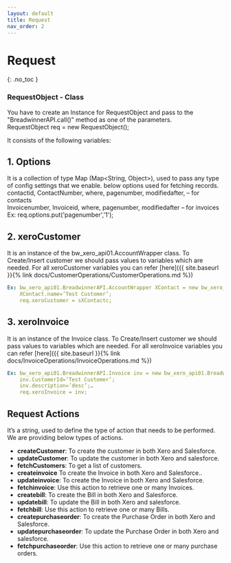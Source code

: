 ```yaml
---
layout: default
title: Request
nav_order: 2
---
```


# Request
{: .no_toc }


### RequestObject - Class
You have to create an Instance for RequestObject and pass to the "BreadwinnerAPI.call()” method as one of the parameters. <br/>
RequestObject req = new RequestObject(); 

It consists of the following variables:
## 1. Options 
It is a collection of type Map (Map<String, Object>), used to pass any type of config settings that we enable.
    below options used for fetching records. <br/>
    contactid, ContactNumber, where, pagenumber, modifiedafter, – for contacts <br/>
    Invoicenumber, Invoiceid, where, pagenumber, modifiedafter – for invoices <br/>
Ex:  req.options.put('pagenumber','1');

## 2. xeroCustomer
It is an instance of the bw_xero_api01.AccountWrapper class. To Create/Insert customer we should pass values to variables which are needed. For all xeroCustomer variables you can refer [here]({{ site.baseurl }}{% link docs/CustomerOperations/CustomerOperations.md %})
```yaml
Ex: bw_xero_api01.BreadwinnerAPI.AccountWrapper XContact = new bw_xero_api01.BreadwinnerAPI.AccountWrapper();
    XContact.name=’Test Customer’; 
    req.xeroCustomer = sXContactc;
```

## 3. xeroInvoice
It is an instance of the Invoice class. To Create/Insert customer we should pass values to variables which are needed. For all xeroInvoice variables you can refer [here]({{ site.baseurl }}{% link docs/InvoiceOperations/InvoiceOperations.md %}) 
```yaml
Ex: bw_xero_api01.BreadwinnerAPI.Invoice inv = new bw_xero_api01.BreadwinnerAPI.Invoice();
    inv.CustomerId=’Test Customer’; 
    inv.description=’desc’;… 
    req.xeroInvoice = inv;
```
## Request Actions
It’s a string, used to define the type of action that needs to be performed. We are providing below types of actions.

<ul>

<li><b>createCustomer</b>: To create the customer in both Xero and Salesforce.</li>
<li><b>updateCustomer</b>: To update the customer in both Xero and salesforce.</li>
<li><b>fetchCustomers</b>: To get a list of customers.</li>
<li><b>createinvoice</b> To create the Invoice in both Xero and Salesforce..</li>
<li><b>updateinvoice</b>: To create the Invoice in both Xero and Salesforce.</li>
<li><b>fetchinvoice</b>: Use this action to retrieve one or many Invoices.</li>
<li><b>createbill</b>: To create the Bill in both Xero and Salesforce.</li>
<li><b>updatebill</b>: To update the Bill in both Xero and salesforce.</li>
<li><b>fetchbill</b>: Use this action to retrieve one or many Bills.</li>
<li><b>createpurchaseorder</b>: To create the Purchase Order in both Xero and Salesforce.</li>
<li><b>updatepurchaseorder</b>: To update the Purchase Order in both Xero and salesforce.</li>
<li><b>fetchpurchaseorder</b>: Use this action to retrieve one or many purchase orders.</li>

</ul>